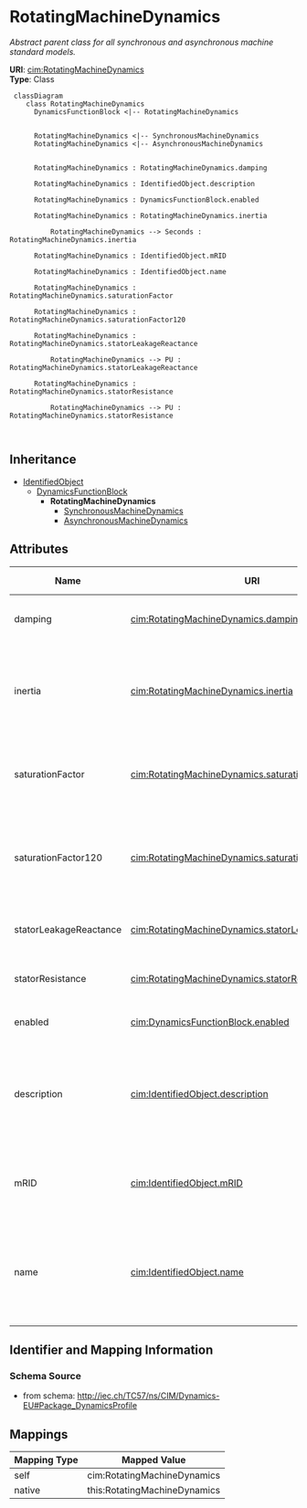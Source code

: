 # RotatingMachineDynamics


_Abstract parent class for all synchronous and asynchronous machine standard models._





**URI**: [cim:RotatingMachineDynamics](http://iec.ch/TC57/CIM100#RotatingMachineDynamics)<br />
**Type**: Class




```mermaid
 classDiagram
    class RotatingMachineDynamics
      DynamicsFunctionBlock <|-- RotatingMachineDynamics
      

      RotatingMachineDynamics <|-- SynchronousMachineDynamics
      RotatingMachineDynamics <|-- AsynchronousMachineDynamics
      
      
      RotatingMachineDynamics : RotatingMachineDynamics.damping
        
      RotatingMachineDynamics : IdentifiedObject.description
        
      RotatingMachineDynamics : DynamicsFunctionBlock.enabled
        
      RotatingMachineDynamics : RotatingMachineDynamics.inertia
        
          RotatingMachineDynamics --> Seconds : RotatingMachineDynamics.inertia
        
      RotatingMachineDynamics : IdentifiedObject.mRID
        
      RotatingMachineDynamics : IdentifiedObject.name
        
      RotatingMachineDynamics : RotatingMachineDynamics.saturationFactor
        
      RotatingMachineDynamics : RotatingMachineDynamics.saturationFactor120
        
      RotatingMachineDynamics : RotatingMachineDynamics.statorLeakageReactance
        
          RotatingMachineDynamics --> PU : RotatingMachineDynamics.statorLeakageReactance
        
      RotatingMachineDynamics : RotatingMachineDynamics.statorResistance
        
          RotatingMachineDynamics --> PU : RotatingMachineDynamics.statorResistance
        
      
```





## Inheritance
* [IdentifiedObject](IdentifiedObject.md)
    * [DynamicsFunctionBlock](DynamicsFunctionBlock.md)
        * **RotatingMachineDynamics**
            * [SynchronousMachineDynamics](SynchronousMachineDynamics.md)
            * [AsynchronousMachineDynamics](AsynchronousMachineDynamics.md)



## Attributes


| Name | URI | Cardinality and Range | Description | Inheritance |
| ---  | --- | --- | --- | --- |
| damping | [cim:RotatingMachineDynamics.damping](http://iec.ch/TC57/CIM100#RotatingMachineDynamics.damping) | 1..1 <br />  float  | Damping torque coefficient (<i>D</i>) (&gt;= 0) | direct |
| inertia | [cim:RotatingMachineDynamics.inertia](http://iec.ch/TC57/CIM100#RotatingMachineDynamics.inertia) | 1..1 <br />  [Seconds](Seconds.md)  | Inertia constant of generator or motor and mechanical load (<i>H</i>) (&gt; 0... | direct |
| saturationFactor | [cim:RotatingMachineDynamics.saturationFactor](http://iec.ch/TC57/CIM100#RotatingMachineDynamics.saturationFactor) | 0..1 <br />  float  | Saturation factor at rated terminal voltage (<i>S1</i>) (&gt;= 0) | direct |
| saturationFactor120 | [cim:RotatingMachineDynamics.saturationFactor120](http://iec.ch/TC57/CIM100#RotatingMachineDynamics.saturationFactor120) | 0..1 <br />  float  | Saturation factor at 120% of rated terminal voltage (<i>S12</i>) (&gt;= Rotat... | direct |
| statorLeakageReactance | [cim:RotatingMachineDynamics.statorLeakageReactance](http://iec.ch/TC57/CIM100#RotatingMachineDynamics.statorLeakageReactance) | 1..1 <br />  [PU](PU.md)  | Stator leakage reactance (<i>Xl</i>) (&gt;= 0) | direct |
| statorResistance | [cim:RotatingMachineDynamics.statorResistance](http://iec.ch/TC57/CIM100#RotatingMachineDynamics.statorResistance) | 1..1 <br />  [PU](PU.md)  | Stator (armature) resistance (<i>Rs</i>) (&gt;= 0) | direct |
| enabled | [cim:DynamicsFunctionBlock.enabled](http://iec.ch/TC57/CIM100#DynamicsFunctionBlock.enabled) | 1..1 <br />  boolean  | Function block used indicator | [DynamicsFunctionBlock](DynamicsFunctionBlock.md) |
| description | [cim:IdentifiedObject.description](http://iec.ch/TC57/CIM100#IdentifiedObject.description) | 0..1 <br />  string  | The description is a free human readable text describing or naming the object | [IdentifiedObject](IdentifiedObject.md) |
| mRID | [cim:IdentifiedObject.mRID](http://iec.ch/TC57/CIM100#IdentifiedObject.mRID) | 1..1 <br />  string  | Master resource identifier issued by a model authority | [IdentifiedObject](IdentifiedObject.md) |
| name | [cim:IdentifiedObject.name](http://iec.ch/TC57/CIM100#IdentifiedObject.name) | 0..1 <br />  string  | The name is any free human readable and possibly non unique text naming the o... | [IdentifiedObject](IdentifiedObject.md) |









## Identifier and Mapping Information







### Schema Source


* from schema: http://iec.ch/TC57/ns/CIM/Dynamics-EU#Package_DynamicsProfile





## Mappings

| Mapping Type | Mapped Value |
| ---  | ---  |
| self | cim:RotatingMachineDynamics |
| native | this:RotatingMachineDynamics |





